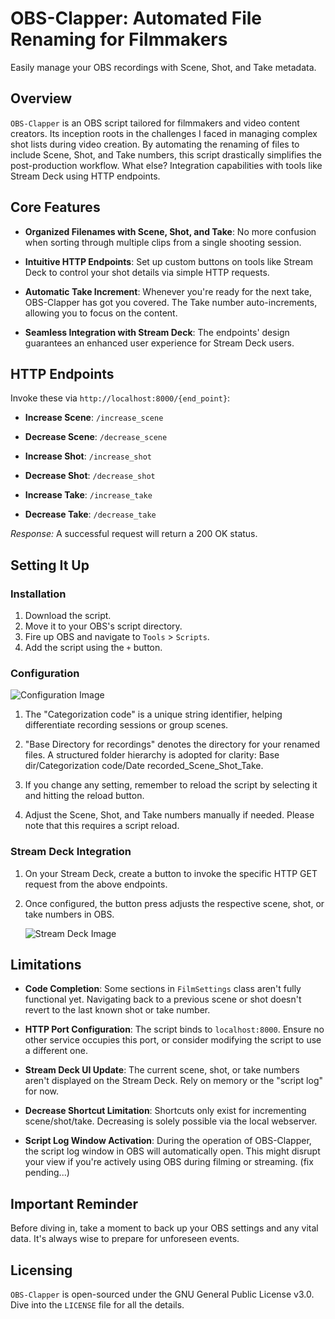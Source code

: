 # OBS-Clapper: Automated File Renaming for Filmmakers

Easily manage your OBS recordings with Scene, Shot, and Take metadata.

## Overview

`OBS-Clapper` is an OBS script tailored for filmmakers and video content creators. Its inception roots in the challenges I faced in managing complex shot lists during video creation. By automating the renaming of files to include Scene, Shot, and Take numbers, this script drastically simplifies the post-production workflow. What else? Integration capabilities with tools like Stream Deck using HTTP endpoints.

## Core Features

- **Organized Filenames with Scene, Shot, and Take**: No more confusion when sorting through multiple clips from a single shooting session.

- **Intuitive HTTP Endpoints**: Set up custom buttons on tools like Stream Deck to control your shot details via simple HTTP requests.

- **Automatic Take Increment**: Whenever you're ready for the next take, OBS-Clapper has got you covered. The Take number auto-increments, allowing you to focus on the content.

- **Seamless Integration with Stream Deck**: The endpoints' design guarantees an enhanced user experience for Stream Deck users.

## HTTP Endpoints

Invoke these via `http://localhost:8000/{end_point}`:

- **Increase Scene**: `/increase_scene`
  
- **Decrease Scene**: `/decrease_scene`
  
- **Increase Shot**: `/increase_shot`
  
- **Decrease Shot**: `/decrease_shot`
  
- **Increase Take**: `/increase_take`
  
- **Decrease Take**: `/decrease_take`

*Response:* A successful request will return a 200 OK status.

## Setting It Up

### Installation

1. Download the script.
2. Move it to your OBS's script directory.
3. Fire up OBS and navigate to `Tools` > `Scripts`.
4. Add the script using the `+` button.

### Configuration

![Configuration Image](https://github.com/re-forgedpie/OBS-clapper/assets/97791696/0c058bc2-ed38-4380-a667-523b5e152922)

1. The "Categorization code" is a unique string identifier, helping differentiate recording sessions or group scenes.
   
2. "Base Directory for recordings" denotes the directory for your renamed files. A structured folder hierarchy is adopted for clarity: Base dir/Categorization code/Date recorded_Scene_Shot_Take.

3. If you change any setting, remember to reload the script by selecting it and hitting the reload button.

4. Adjust the Scene, Shot, and Take numbers manually if needed. Please note that this requires a script reload.

### Stream Deck Integration

1. On your Stream Deck, create a button to invoke the specific HTTP GET request from the above endpoints.
   
2. Once configured, the button press adjusts the respective scene, shot, or take numbers in OBS.
   
   ![Stream Deck Image](https://github.com/re-forgedpie/OBS-clapper/assets/97791696/6ef946fe-2548-4514-88c1-cbe033f4d4ef)

## Limitations

- **Code Completion**: Some sections in `FilmSettings` class aren't fully functional yet. Navigating back to a previous scene or shot doesn't revert to the last known shot or take number.
  
- **HTTP Port Configuration**: The script binds to `localhost:8000`. Ensure no other service occupies this port, or consider modifying the script to use a different one.
  
- **Stream Deck UI Update**: The current scene, shot, or take numbers aren't displayed on the Stream Deck. Rely on memory or the "script log" for now.
  
- **Decrease Shortcut Limitation**: Shortcuts only exist for incrementing scene/shot/take. Decreasing is solely possible via the local webserver.

- **Script Log Window Activation**: During the operation of OBS-Clapper, the script log window in OBS will automatically open. This might disrupt your view if you're actively using OBS during filming or streaming. (fix pending...)

## Important Reminder

Before diving in, take a moment to back up your OBS settings and any vital data. It's always wise to prepare for unforeseen events.

## Licensing

`OBS-Clapper` is open-sourced under the GNU General Public License v3.0. Dive into the `LICENSE` file for all the details.
